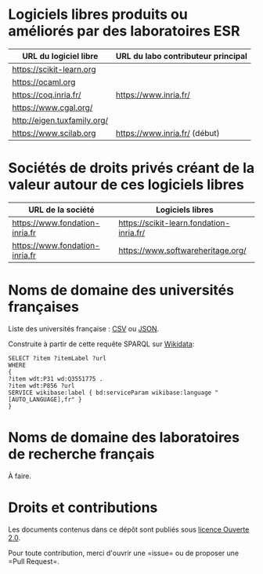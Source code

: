 # Logiciels libres produits ou améliorés par des laboratoires ESR

| URL du logiciel libre         | URL du labo contributeur principal |
|-------------------------------|------------------------------------|
| <https://scikit-learn.org>    |                                    |
| <https://ocaml.org>           |                                    |
| <https://coq.inria.fr/>       | <https://www.inria.fr/>            | 
| <https://www.cgal.org/>       |                                    |
| <http://eigen.tuxfamily.org/> |                                    |
| <https://www.scilab.org>      | <https://www.inria.fr/> (début)    |


# Sociétés de droits privés créant de la valeur autour de ces logiciels libres 

| URL de la société                | Logiciels libres                           |
|----------------------------------|--------------------------------------------|
| <https://www.fondation-inria.fr> | <https://scikit-learn.fondation-inria.fr/> |
| <https://www.fondation-inria.fr> | <https://www.softwareheritage.org/>        |

# Noms de domaine des universités françaises

Liste des universités française : [CSV](universites-francaises.csv) ou [JSON](universites-francaises.json).

Construite à partir de cette requête SPARQL sur [Wikidata](https://query.wikidata.org/):

    SELECT ?item ?itemLabel ?url
    WHERE
    {
    ?item wdt:P31 wd:Q3551775 .
    ?item wdt:P856 ?url
    SERVICE wikibase:label { bd:serviceParam wikibase:language "[AUTO_LANGUAGE],fr" }
    }

# Noms de domaine des laboratoires de recherche français

À faire.

# Droits et contributions	

Les documents contenus dans ce dépôt sont publiés sous [licence Ouverte 2.0](LICENSE.txt).

Pour toute contribution, merci d'ouvrir une =issue= ou de proposer une
=Pull Request=.

